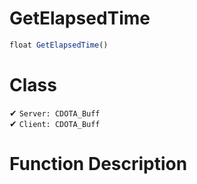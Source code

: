 # GetElapsedTime
```js
float GetElapsedTime()
```
# Class
✔ `Server: CDOTA_Buff`  
✔ `Client: CDOTA_Buff`  

# Function Description

